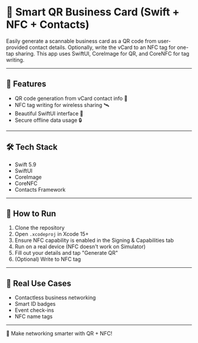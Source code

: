 # 📇 Smart QR Business Card (Swift + NFC + Contacts)

Easily generate a scannable business card as a QR code from user-provided contact details. Optionally, write the vCard to an NFC tag for one-tap sharing. This app uses SwiftUI, CoreImage for QR, and CoreNFC for tag writing.

---

## 🔧 Features

- QR code generation from vCard contact info 📱
- NFC tag writing for wireless sharing 🛰️
- Beautiful SwiftUI interface 🎨
- Secure offline data usage 🔒

---

## 🛠 Tech Stack

- Swift 5.9
- SwiftUI
- CoreImage
- CoreNFC
- Contacts Framework

---

## 🚀 How to Run

1. Clone the repository
2. Open `.xcodeproj` in Xcode 15+
3. Ensure NFC capability is enabled in the Signing & Capabilities tab
4. Run on a real device (NFC doesn't work on Simulator)
5. Fill out your details and tap "Generate QR"
6. (Optional) Write to NFC tag

---

## 📌 Real Use Cases

- Contactless business networking
- Smart ID badges
- Event check-ins
- NFC name tags

---

🌱 Make networking smarter with QR + NFC!